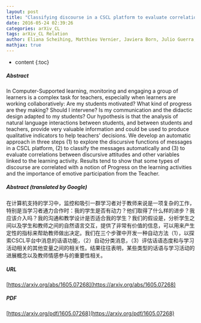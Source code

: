 ```yaml
---
layout: post
title: "Classifying discourse in a CSCL platform to evaluate correlations with Teacher Participation and Progress"
date: 2016-05-24 02:39:26
categories: arXiv_CL
tags: arXiv_CL Relation
author: Eliana Scheihing, Matthieu Vernier, Javiera Born, Julio Guerra, Luis Carcamo
mathjax: true
---
```


* content
{:toc}

##### Abstract
In Computer-Supported learning, monitoring and engaging a group of learners is a complex task for teachers, especially when learners are working collaboratively: Are my students motivated? What kind of progress are they making? Should I intervene? Is my communication and the didactic design adapted to my students? Our hypothesis is that the analysis of natural language interactions between students, and between students and teachers, provide very valuable information and could be used to produce qualitative indicators to help teachers' decisions. We develop an automatic approach in three steps (1) to explore the discursive functions of messages in a CSCL platform, (2) to classify the messages automatically and (3) to evaluate correlations between discursive attitudes and other variables linked to the learning activity. Results tend to show that some types of discourse are correlated with a notion of Progress on the learning activities and the importance of emotive participation from the Teacher.

##### Abstract (translated by Google)
在计算机支持的学习中，监控和吸引一群学习者对于教师来说是一项复杂的工作，特别是当学习者通力合作时：我的学生是否有动力？他们取得了什么样的进步？我应该介入吗？我的沟通和教学设计是否适合我的学生？我们的假设是，分析学生之间以及学生和教师之间的自然语言交互，提供了非常有价值的信息，可以用来产生定性的指标来帮助教师做出决定。我们在三个步骤中开发一种自动方法（1），以探索CSCL平台中消息的话语功能，（2）自动分类消息，（3）评估话语态度和与学习活动相关的其他变量之间的相关性。结果往往表明，某些类型的话语与学习活动的进展概念以及教师情感参与的重要性相关。

##### URL
[https://arxiv.org/abs/1605.07268](https://arxiv.org/abs/1605.07268)

##### PDF
[https://arxiv.org/pdf/1605.07268](https://arxiv.org/pdf/1605.07268)

